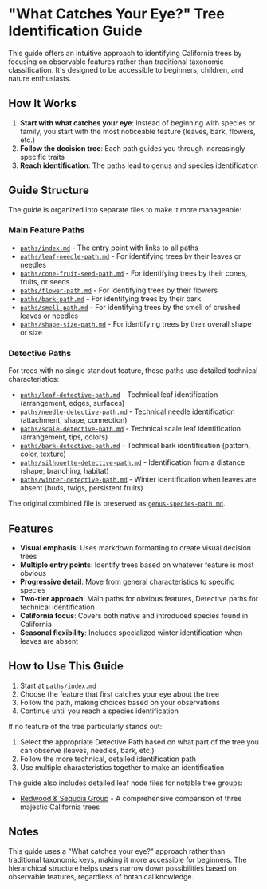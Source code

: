 # "What Catches Your Eye?" Tree Identification Guide

This guide offers an intuitive approach to identifying California trees by focusing on observable features rather than traditional taxonomic classification. It's designed to be accessible to beginners, children, and nature enthusiasts.

## How It Works

1. **Start with what catches your eye**: Instead of beginning with species or family, you start with the most noticeable feature (leaves, bark, flowers, etc.)
2. **Follow the decision tree**: Each path guides you through increasingly specific traits
3. **Reach identification**: The paths lead to genus and species identification

## Guide Structure

The guide is organized into separate files to make it more manageable:

### Main Feature Paths
- [`paths/index.md`](paths/index.md) - The entry point with links to all paths
- [`paths/leaf-needle-path.md`](paths/leaf-needle-path.md) - For identifying trees by their leaves or needles
- [`paths/cone-fruit-seed-path.md`](paths/cone-fruit-seed-path.md) - For identifying trees by their cones, fruits, or seeds
- [`paths/flower-path.md`](paths/flower-path.md) - For identifying trees by their flowers
- [`paths/bark-path.md`](paths/bark-path.md) - For identifying trees by their bark
- [`paths/smell-path.md`](paths/smell-path.md) - For identifying trees by the smell of crushed leaves or needles
- [`paths/shape-size-path.md`](paths/shape-size-path.md) - For identifying trees by their overall shape or size

### Detective Paths
For trees with no single standout feature, these paths use detailed technical characteristics:

- [`paths/leaf-detective-path.md`](paths/leaf-detective-path.md) - Technical leaf identification (arrangement, edges, surfaces)
- [`paths/needle-detective-path.md`](paths/needle-detective-path.md) - Technical needle identification (attachment, shape, connection)
- [`paths/scale-detective-path.md`](paths/scale-detective-path.md) - Technical scale leaf identification (arrangement, tips, colors)
- [`paths/bark-detective-path.md`](paths/bark-detective-path.md) - Technical bark identification (pattern, color, texture)
- [`paths/silhouette-detective-path.md`](paths/silhouette-detective-path.md) - Identification from a distance (shape, branching, habitat)
- [`paths/winter-detective-path.md`](paths/winter-detective-path.md) - Winter identification when leaves are absent (buds, twigs, persistent fruits)

The original combined file is preserved as [`genus-species-path.md`](genus-species-path.md).

## Features

- **Visual emphasis**: Uses markdown formatting to create visual decision trees
- **Multiple entry points**: Identify trees based on whatever feature is most obvious
- **Progressive detail**: Move from general characteristics to specific species
- **Two-tier approach**: Main paths for obvious features, Detective paths for technical identification
- **California focus**: Covers both native and introduced species found in California
- **Seasonal flexibility**: Includes specialized winter identification when leaves are absent

## How to Use This Guide

1. Start at [`paths/index.md`](paths/index.md)
2. Choose the feature that first catches your eye about the tree
3. Follow the path, making choices based on your observations
4. Continue until you reach a species identification

If no feature of the tree particularly stands out:
1. Select the appropriate Detective Path based on what part of the tree you can observe (leaves, needles, bark, etc.)
2. Follow the more technical, detailed identification path
3. Use multiple characteristics together to make an identification

The guide also includes detailed leaf node files for notable tree groups:
- [Redwood & Sequoia Group](paths/trees/redwood-sequoia-group.md) - A comprehensive comparison of three majestic California trees

## Notes

This guide uses a "What catches your eye?" approach rather than traditional taxonomic keys, making it more accessible for beginners. The hierarchical structure helps users narrow down possibilities based on observable features, regardless of botanical knowledge.